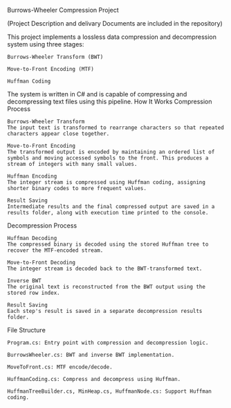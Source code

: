 Burrows-Wheeler Compression Project

(Project Description and delivary Documents are included in the repository)

This project implements a lossless data compression and decompression system using three stages:

    Burrows-Wheeler Transform (BWT)

    Move-to-Front Encoding (MTF)

    Huffman Coding

The system is written in C# and is capable of compressing and decompressing text files using this pipeline.
How It Works
Compression Process

    Burrows-Wheeler Transform
    The input text is transformed to rearrange characters so that repeated characters appear close together.

    Move-to-Front Encoding
    The transformed output is encoded by maintaining an ordered list of symbols and moving accessed symbols to the front. This produces a stream of integers with many small values.

    Huffman Encoding
    The integer stream is compressed using Huffman coding, assigning shorter binary codes to more frequent values.

    Result Saving
    Intermediate results and the final compressed output are saved in a results folder, along with execution time printed to the console.

Decompression Process

    Huffman Decoding
    The compressed binary is decoded using the stored Huffman tree to recover the MTF-encoded stream.

    Move-to-Front Decoding
    The integer stream is decoded back to the BWT-transformed text.

    Inverse BWT
    The original text is reconstructed from the BWT output using the stored row index.

    Result Saving
    Each step's result is saved in a separate decompression results folder.

File Structure

    Program.cs: Entry point with compression and decompression logic.

    BurrowsWheeler.cs: BWT and inverse BWT implementation.

    MoveToFront.cs: MTF encode/decode.

    HuffmanCoding.cs: Compress and decompress using Huffman.

    HuffmanTreeBuilder.cs, MinHeap.cs, HuffmanNode.cs: Support Huffman coding.


